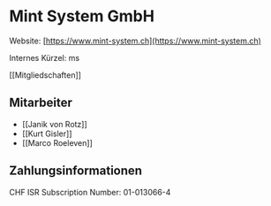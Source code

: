 # Mint System GmbH
Website: [https://www.mint-system.ch](https://www.mint-system.ch)

Internes Kürzel: ms

[[Mitgliedschaften]]

## Mitarbeiter

* [[Janik von Rotz]]
* [[Kurt Gisler]]
* [[Marco Roeleven]]

## Zahlungsinformationen

CHF ISR Subscription Number: 01-013066-4
